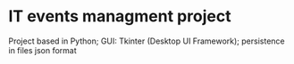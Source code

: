 # IT events managment project 
Project based in Python; 
GUI: Tkinter (Desktop UI Framework);
persistence in files json format
